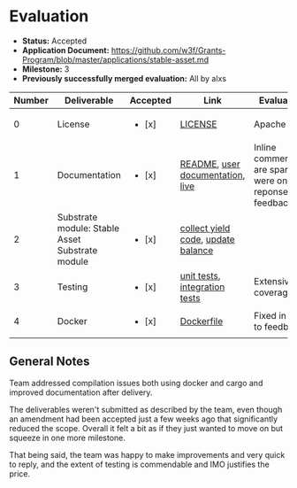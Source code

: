 # Evaluation

- **Status:** Accepted
- **Application Document:** https://github.com/w3f/Grants-Program/blob/master/applications/stable-asset.md
- **Milestone:** 3
- **Previously successfully merged evaluation:** All by alxs

| Number | Deliverable                                     | Accepted               | Link                                                                                                                                                                                                                                                                                                         | Evaluation Notes                                                               |
| ------ | ----------------------------------------------- | ---------------------- | ------------------------------------------------------------------------------------------------------------------------------------------------------------------------------------------------------------------------------------------------------------------------------------------------------------ | ------------------------------------------------------------------------------ |
| 0      | License                                         | <ul><li>[x] </li></ul> | [LICENSE](https://github.com/nutsfinance/stable-asset/blob/2f6619b15d04879127586f791a33d40f86360ab8/LICENSE)                                                                                                                                                                                                 | Apache 2.0                                                                     |
| 1      | Documentation                                   | <ul><li>[x] </li></ul> | [README](https://github.com/nutsfinance/stable-asset/tree/2f6619b15d04879127586f791a33d40f86360ab8#nuts-stable-asset-pallet), [user documentation](https://github.com/nutsfinance/stable-asset-docs), [live](https://nutsfinance.gitbook.io/stable-asset/)                                                   | Inline comments/rustdocs are sparse and were only added in reponse to feedback |
| 2      | Substrate module: Stable Asset Substrate module | <ul><li>[x] </li></ul> | [collect yield code](https://github.com/nutsfinance/stable-asset/blob/2f6619b15d04879127586f791a33d40f86360ab8/lib/stable-asset/src/lib.rs#L1168-L1207), [update balance](https://github.com/nutsfinance/stable-asset/blob/2f6619b15d04879127586f791a33d40f86360ab8/lib/stable-asset/src/lib.rs#L1139-L1158) |
| 3      | Testing                                         | <ul><li>[x] </li></ul> | [unit tests](https://github.com/nutsfinance/stable-asset/blob/2f6619b15d04879127586f791a33d40f86360ab8/lib/stable-asset/src/tests.rs), [integration tests](https://github.com/AcalaNetwork/Acala/blob/969878303c90f9a019df32b017e87c76c6b5d73e/runtime/integration-tests/src/stable_asset.rs)                | Extensive test coverage                                                        |
| 4      | Docker                                          | <ul><li>[x] </li></ul> | [Dockerfile](https://github.com/nutsfinance/stable-asset/blob/2f6619b15d04879127586f791a33d40f86360ab8/Dockerfile)                                                                                                                                                                                           | Fixed in response to feedback                                                  |

## General Notes

Team addressed compilation issues both using docker and cargo and improved documentation after delivery.

The deliverables weren't submitted as described by the team, even though an amendment had been accepted just a few weeks ago that significantly reduced the scope.
Overall it felt a bit as if they just wanted to move on but squeeze in one more milestone.

That being said, the team was happy to make improvements and very quick to reply, and the extent of testing is commendable and IMO justifies the price.
